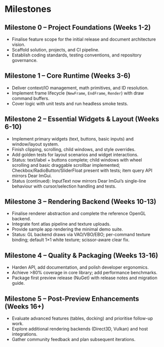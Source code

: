 # Milestones

## Milestone 0 – Project Foundations (Weeks 1-2)
- Finalise feature scope for the initial release and document architecture vision.
- Scaffold solution, projects, and CI pipeline.
- Establish coding standards, testing conventions, and repository governance.

## Milestone 1 – Core Runtime (Weeks 3-6)
- Deliver context/IO management, math primitives, and ID resolution.
- Implement frame lifecycle (`NewFrame`, `EndFrame`, `Render`) with draw command buffers.
- Cover logic with unit tests and run headless smoke tests.

## Milestone 2 – Essential Widgets & Layout (Weeks 6-10)
- Implement primary widgets (text, buttons, basic inputs) and window/layout system.
- Finish clipping, scrolling, child windows, and style overrides.
- Add golden tests for layout scenarios and widget interactions.
- Status: text/label + buttons complete; child windows with wheel scrolling and basic draggable scrollbar implemented; Checkbox/RadioButton/SliderFloat present with tests; item query API mirrors Dear ImGui.
- Status (continued): InputText now mirrors Dear ImGui’s single-line behaviour with cursor/selection handling and tests.

## Milestone 3 – Rendering Backend (Weeks 10-13)
- Finalise renderer abstraction and complete the reference OpenGL backend.
- Integrate font atlas pipeline and texture uploads.
- Provide sample app rendering the minimal demo suite.
- Status: GL backend draws via VAO/VBO/EBO; per-command texture binding; default 1×1 white texture; scissor-aware clear fix.

## Milestone 4 – Quality & Packaging (Weeks 13-16)
- Harden API, add documentation, and polish developer ergonomics.
- Achieve >80% coverage in core library; add performance benchmarks.
- Package first preview release (NuGet) with release notes and migration guide.

## Milestone 5 – Post-Preview Enhancements (Weeks 16+)
- Evaluate advanced features (tables, docking) and prioritise follow-up work.
- Explore additional rendering backends (Direct3D, Vulkan) and host integrations.
- Gather community feedback and plan subsequent iterations.
